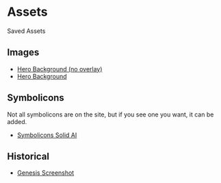 # Assets

Saved Assets

## Images

* [Hero Background (no overlay)](images/LWTV_Hero_Background-nooverlay.jpg)
* [Hero Background](images/LWTV_Hero_Background.jpg)

## Symbolicons

Not all symbolicons are on the site, but if you see one you want, it can be added.

* [Symbolicons Solid AI](images/SymboliconsPro-Solid.ai)

## Historical

* [Genesis Screenshot](images/Old_Site-screenshot.jpg)